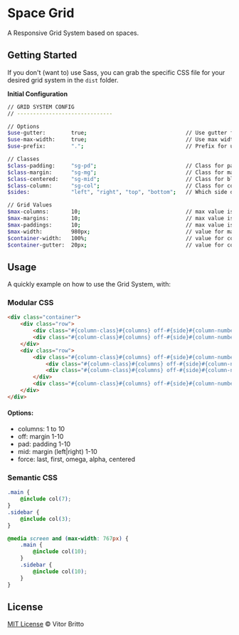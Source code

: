 # Space Grid

A Responsive Grid System based on spaces.

## Getting Started

If you don't (want to) use Sass, you can grab the specific CSS file for your desired grid system in the `dist` folder.

**Initial Configuration**

```bash
// GRID SYSTEM CONFIG
// ------------------------------

// Options
$use-gutter:        true;                               // Use gutter for container?
$use-max-width:     true;                               // Use max width for container?
$use-prefix:        ".";                                // Prefix for use "%" (placeholder) or "." (class).

// Classes
$class-padding:     "sg-pd";                            // Class for paddings
$class-margin:      "sg-mg";                            // Class for margins
$class-centered:    "sg-mid";                           // Class for blocks
$class-column:      "sg-col";                           // Class for columns
$sides:             "left", "right", "top", "bottom";   // Which side do you want to use?

// Grid Values
$max-columns:       10;                                 // max value is 10
$max-margins:       10;                                 // max value is 10
$max-paddings:      10;                                 // max value is 10
$max-width:         980px;                              // value for max-width on container
$container-width:   100%;                               // value for container width
$container-gutter:  20px;                               // value for container gutter
```

## Usage

A quickly example on how to use the Grid System, with:

### Modular CSS

```html
<div class="container">
    <div class="row">
        <div class="#{column-class}#{columns} off-#{side}#{column-number} pad-#{side}#{column-number} mid#{column-number} #{force}">...</div>
        <div class="#{column-class}#{columns} off-#{side}#{column-number} pad-#{side}#{column-number} mid#{column-number} #{force}">...</div>
    </div>
    <div class="row">
        <div class="#{column-class}#{columns} off-#{side}#{column-number} pad-#{side}#{column-number} mid#{column-number} #{force}">
            <div class="#{column-class}#{columns} off-#{side}#{column-number} pad-#{side}#{column-number} mid#{column-number} #{force}">...</div>
            <div class="#{column-class}#{columns} off-#{side}#{column-number} pad-#{side}#{column-number} mid#{column-number} #{force}">...</div>
        </div>
        <div class="#{column-class}#{columns} off-#{side}#{column-number} pad-#{side}#{column-number} mid#{column-number} #{force}">...</div>
    </div>
</div>
```

#### Options:

- columns: 1 to 10
- off: margin 1-10
- pad: padding 1-10
- mid: margin (left|right) 1-10
- force: last, first, omega, alpha, centered

### Semantic CSS

```css
.main {
    @include col(7);
}
.sidebar {
    @include col(3);
}

@media screen and (max-width: 767px) {
    .main {
        @include col(10);
    }
    .sidebar {
        @include col(10);
    }
}
```


## License

[MIT License](http://vitorbritto.mit-license.org/) © Vitor Britto
